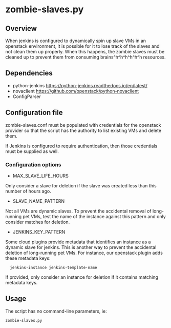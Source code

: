 # zombie-slaves.py

## Overview

When jenkins is configured to dynamically spin up slave VMs
in an openstack environment, it is possible for it to lose
track of the slaves and not clean them up properly.
When this happens, the zombie slaves must be cleaned up
to prevent them from consuming brains^h^h^h^h^h^h resources.

## Dependencies

  * python-jenkins https://python-jenkins.readthedocs.io/en/latest/
  * novaclient https://github.com/openstack/python-novaclient
  * ConfigParser

## Configuration file

zombie-slaves.conf must be populated with credentials for
the openstack provider so that the script has the authority
to list existing VMs and delete them.

If Jenkins is configured to require authentication, then those
credentials must be supplied as well.

### Configuration options

  * MAX_SLAVE_LIFE_HOURS

Only consider a slave for deletion if the slave was created
less than this number of hours ago.

  * SLAVE_NAME_PATTERN

Not all VMs are dynamic slaves.  To prevent the accidental
removal of long-running pet VMs, test the name of the instance
against this pattern and only consider matches for deletion.

  * JENKINS_KEY_PATTERN

Some cloud plugins provide metadata that identifies an instance
as a dynamic slave for jenkins.  This is another way to prevent
the accidental deletion of long-running pet VMs.  For instance, 
our openstack plugin adds these metadata keys:

`  jenkins-instance
   jenkins-template-name`

If provided, only consider an instance for deletion if it contains
matching metadata keys.

## Usage

The script has no command-line parameters, ie:

  `zombie-slaves.py`

